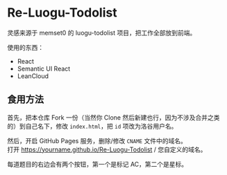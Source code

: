 # Re-Luogu-Todolist

灵感来源于 memset0 的 luogu-todolist 项目，把工作全部放到前端。

使用的东西：
- React
- Semantic UI React
- LeanCloud

## 食用方法

首先，把本仓库 Fork 一份（当然你 Clone 然后新建也行，因为不涉及合并之类的）到自己名下，修改 `index.html`，把 `id` 项改为洛谷用户名。

然后，开启 GitHub Pages 服务，删除/修改 `CNAME` 文件中的域名。  
打开 https://yourname.github.io/Re-Luogu-Todolist / 您自定义的域名。

每道题目的右边会有两个按钮，第一个是标记 AC，第二个是星标。
